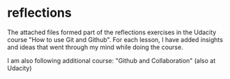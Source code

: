 # reflections

The attached files formed part of the reflections exercises in the Udacity course "How to use Git and Github".
For each lesson, I have added insights and ideas that went through my mind while doing the course.

I am also following additional course: "Github and Collaboration" (also at Udacity)
